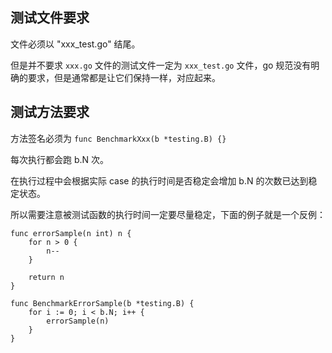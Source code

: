 ## 测试文件要求

文件必须以 "xxx_test.go" 结尾。

但是并不要求 `xxx.go` 文件的测试文件一定为 `xxx_test.go` 文件，go 规范没有明确的要求，但是通常都是让它们保持一样，对应起来。

## 测试方法要求

方法签名必须为 `func BenchmarkXxx(b *testing.B) {}`


每次执行都会跑 b.N 次。

在执行过程中会根据实际 case 的执行时间是否稳定会增加 b.N 的次数已达到稳定状态。

所以需要注意被测试函数的执行时间一定要尽量稳定，下面的例子就是一个反例：

```
func errorSample(n int) n {
    for n > 0 {
        n--
    }
    
    return n
}

func BenchmarkErrorSample(b *testing.B) {
    for i := 0; i < b.N; i++ {
        errorSample(n)
    }
}

```